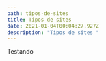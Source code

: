 ```yaml
---
path: tipos-de-sites
title: Tipos de sites
date: 2021-01-04T00:04:27.927Z
description: "Tipos de sites "
---
```

Testando